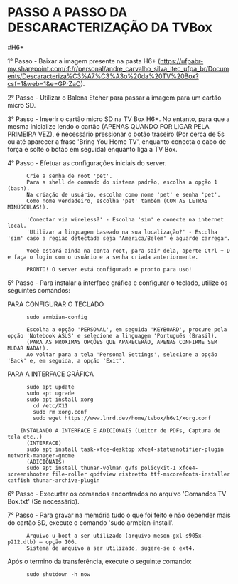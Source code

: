 # PASSO A PASSO DA DESCARACTERIZAÇÃO DA TVBox

#H6+

1° Passo - Baixar a imagem presente na pasta H6+ (https://ufpabr-my.sharepoint.com/:f:/r/personal/andre_carvalho_silva_itec_ufpa_br/Documents/Descaracteriza%C3%A7%C3%A3o%20da%20TV%20Box?csf=1&web=1&e=GPrZaO).

2° Passo - Utilizar o Balena Etcher para passar a imagem para um cartão micro SD.

3° Passo - Inserir o cartão micro SD na TV Box H6+. No entanto, para que a mesma inicialize lendo o cartão (APENAS QUANDO FOR LIGAR PELA PRIMEIRA VEZ), é necessário pressionar o botão traseiro (Por cerca de 5s ou até aparecer a frase 'Bring You Home TV', enquanto conecta o cabo de força e solte o botão em seguida) enquanto liga a TV Box.

4° Passo - Efetuar as configurações iniciais do server.
          
          Crie a senha de root 'pet'.
          Para a shell de comando do sistema padrão, escolha a opção 1 (bash).
          Na criação de usuário, escolha como nome 'pet' e senha 'pet'.
          Como nome verdadeiro, escolha 'pet' também (COM AS LETRAS MINÚSCULAS!).

          'Conectar via wireless?' - Escolha 'sim' e conecte na internet local.
          'Utilizar a linguagem baseado na sua localização?' - Escolha 'sim' caso a região detectada seja 'America/Belem' e aguarde carregar.

          Você estará ainda na conta root, para sair dela, aperte Ctrl + D e faça o login com o usuário e a senha criada anteriormente.
          
          PRONTO! O server está configurado e pronto para uso!
          
5° Passo - Para instalar a interface gráfica e configurar o teclado, utilize os seguintes comandos:

PARA CONFIGURAR O TECLADO

          sudo armbian-config

          Escolha a opção 'PERSONAL', em seguida 'KEYBOARD', procure pela opção 'Notebook ASUS' e selecione a linguagem 'Portuguẽs (Brasil).
          (PARA AS PROXIMAS OPÇÕES QUE APARECERÃO, APENAS CONFIRME SEM MUDAR NADA!).
          Ao voltar para a tela 'Personal Settings', selecione a opção 'Back' e, em seguida, a opção 'Exit'.
           
PARA A INTERFACE GRÁFICA
           
          sudo apt update
          sudo apt ugrade
          sudo apt install xorg
            cd /etc/X11
            sudo rm xorg.conf
            sudo wget https://www.lnrd.dev/home/tvbox/h6v1/xorg.conf

        INSTALANDO A INTERFACE E ADICIONAIS (Leitor de PDFs, Captura de tela etc..)
          (INTERFACE)
          sudo apt install task-xfce-desktop xfce4-statusnotifier-plugin network-manager-gnome 
          (ADICIONAIS)
          sudo apt install thunar-volman gvfs policykit-1 xfce4-screenshooter file-roller qpdfview ristretto ttf-mscorefonts-installer catfish thunar-archive-plugin

6° Passo - Execurtar os comandos encontrados no arquivo 'Comandos TV Box.txt' (Se necessário).

7° Passo - Para gravar na memória tudo o que foi feito e não depender mais do cartão SD, execute o comando 'sudo armbian-install'.

          Arquivo u-boot a ser utilizado (arquivo meson-gxl-s905x-p212.dtb) – opção 106.
          Sistema de arquivo a ser utilizado, sugere-se o ext4.
          
   Após o termino da transferẽncia, execute o seguinte comando:

          sudo shutdown -h now
